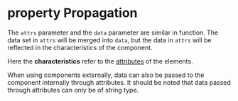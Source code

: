 <template is="exm-article">
    <a href="../../publics/examples/attr-trans/demo.html" preview></a>
    <a href="../../publics/examples/attr-trans/simple-btn.html" main></a>
</template>

# property Propagation

The `attrs` parameter and the `data` parameter are similar in function. The data set in `attrs` will be merged into `data`, but the data in `attrs` will be reflected in the characteristics of the component.

Here the **characteristics** refer to the [attributes](https://developer.mozilla.org/en-US/docs/Web/API/Element/attributes) of the elements.

When using components externally, data can also be passed to the component internally through attributes. It should be noted that data passed through attributes can only be of string type.
